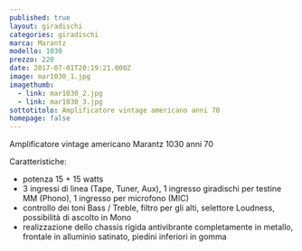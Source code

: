 ```yaml
---
published: true
layout: giradischi
categories: giradischi
marca: Marantz
modello: 1030
prezzo: 220
date: 2017-07-01T20:19:21.000Z
image: mar1030_1.jpg
imagethumb:
  - link: mar1030_2.jpg
  - link: mar1030_3.jpg
sottotitolo: Amplificatore vintage americano anni 70
homepage: false
---
```

Amplificatore vintage americano Marantz 1030 anni 70

Caratteristiche:

- potenza 15 + 15 watts  
- 3 ingressi di linea (Tape, Tuner, Aux), 1 ingresso giradischi per testine MM (Phono), 1 ingresso per microfono (MIC) 
- controllo dei toni Bass / Treble, filtro per gli alti, selettore Loudness, possibilità di ascolto in Mono 
- realizzazione dello chassis rigida antivibrante completamente in metallo, frontale in alluminio satinato, piedini inferiori in gomma
